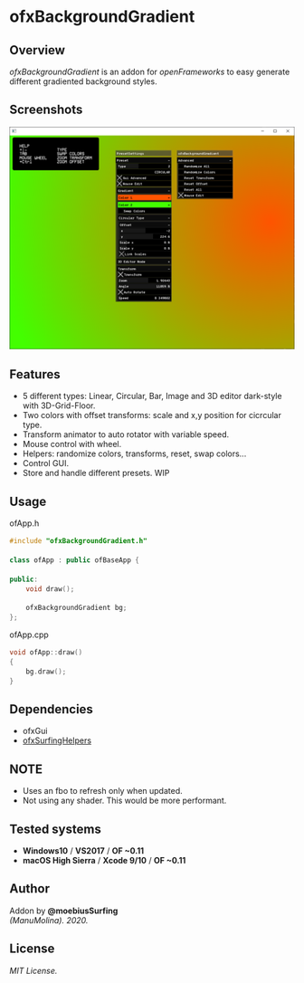 # ofxBackgroundGradient 

## Overview
*ofxBackgroundGradient* is an addon for *openFrameworks* to easy generate different gradiented background styles.  

## Screenshots
![image](readme_images/Capture1.PNG?raw=true "Capture1.PNG")  

## Features
- 5 different types: Linear, Circular, Bar, Image and 3D editor dark-style with 3D-Grid-Floor.  
- Two colors with offset transforms: scale and x,y position for cicrcular type.
- Transform animator to auto rotator with variable speed.  
- Mouse control with wheel.  
- Helpers: randomize colors, transforms, reset, swap colors...  
- Control GUI.  
- Store and handle different presets. WIP  

## Usage

ofApp.h
```.cpp
#include "ofxBackgroundGradient.h"

class ofApp : public ofBaseApp {

public:
	void draw();

	ofxBackgroundGradient bg;
};

```

ofApp.cpp
```.cpp
void ofApp::draw() 
{
	bg.draw();
}
```

## Dependencies
* ofxGui
* [ofxSurfingHelpers](https://github.com/moebiussurfing/ofxSurfingHelpers)  

## NOTE
* Uses an fbo to refresh only when updated.  
* Not using any shader. This would be more performant.  

## Tested systems
- **Windows10** / **VS2017** / **OF ~0.11**
- **macOS High Sierra** / **Xcode 9/10** / **OF ~0.11**

## Author
Addon by **@moebiusSurfing**  
*(ManuMolina). 2020.*

## License
*MIT License.*